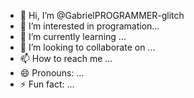 - 👋 Hi, I’m @GabrielPROGRAMMER-glitch
- 👀 I’m interested in programation...
- 🌱 I’m currently learning ...
- 💞️ I’m looking to collaborate on ...
- 📫 How to reach me ...
- 😄 Pronouns: ...
- ⚡ Fun fact: ...

<!---
GabrielPROGRAMMER-glitch/GabrielPROGRAMMER-glitch is a ✨ special ✨ repository because its `README.md` (this file) appears on your GitHub profile.
You can click the Preview link to take a look at your changes.
--->
